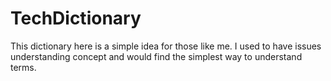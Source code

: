 # TechDictionary
This dictionary here is a simple idea for those like me. I used to have issues understanding concept and would find the simplest way to understand terms.

